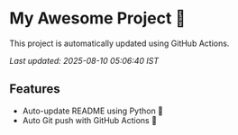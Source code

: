 # My Awesome Project 🚀

This project is automatically updated using GitHub Actions.

_Last updated: 2025-08-10 05:06:40 IST_

## Features
- Auto-update README using Python 🐍
- Auto Git push with GitHub Actions 🤖
